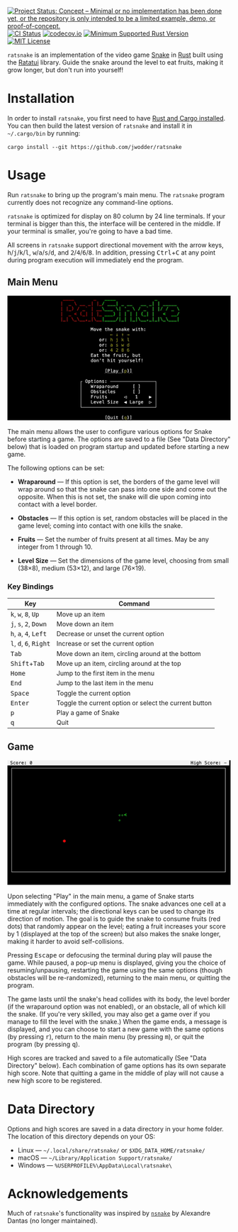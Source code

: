 [![Project Status: Concept – Minimal or no implementation has been done yet, or the repository is only intended to be a limited example, demo, or proof-of-concept.](https://www.repostatus.org/badges/latest/concept.svg)](https://www.repostatus.org/#concept)
[![CI Status](https://github.com/jwodder/ratsnake/actions/workflows/test.yml/badge.svg)](https://github.com/jwodder/ratsnake/actions/workflows/test.yml)
[![codecov.io](https://codecov.io/gh/jwodder/ratsnake/branch/main/graph/badge.svg)](https://codecov.io/gh/jwodder/ratsnake)
[![Minimum Supported Rust Version](https://img.shields.io/badge/MSRV-1.82-orange)](https://www.rust-lang.org)
[![MIT License](https://img.shields.io/github/license/jwodder/ratsnake.svg)](https://opensource.org/licenses/MIT)

`ratsnake` is an implementation of the video game [Snake][] in [Rust][] built
using the [Ratatui][] library.  Guide the snake around the level to eat fruits,
making it grow longer, but don't run into yourself!

[Snake]: https://en.wikipedia.org/wiki/Snake_(video_game_genre)
[Rust]: https://www.rust-lang.org
[Ratatui]: https://ratatui.rs

Installation
============

In order to install `ratsnake`, you first need to have [Rust and Cargo
installed](https://www.rust-lang.org/tools/install).  You can then build the
latest version of `ratsnake` and install it in `~/.cargo/bin` by running:

    cargo install --git https://github.com/jwodder/ratsnake

Usage
=====

Run `ratsnake` to bring up the program's main menu.  The `ratsnake` program
currently does not recognize any command-line options.

`ratsnake` is optimized for display on 80 column by 24 line terminals.  If your
terminal is bigger than this, the interface will be centered in the middle.  If
your terminal is smaller, you're going to have a bad time.

All screens in `ratsnake` support directional movement with the arrow keys,
<kbd>h</kbd>/<kbd>j</kbd>/<kbd>k</kbd>/<kbd>l</kbd>,
<kbd>w</kbd>/<kbd>a</kbd>/<kbd>s</kbd>/<kbd>d</kbd>, and
<kbd>2</kbd>/<kbd>4</kbd>/<kbd>6</kbd>/<kbd>8</kbd>.  In addition, pressing
<kbd>Ctrl</kbd>+<kbd>C</kbd> at any point during program execution will
immediately end the program.

Main Menu
---------

![Screenshot of the main menu](screenshots/mainmenu.png)

The main menu allows the user to configure various options for Snake before
starting a game.  The options are saved to a file (See "Data Directory" below)
that is loaded on program startup and updated before starting a new game.

The following options can be set:

- **Wraparound** — If this option is set, the borders of the game level will
  wrap around so that the snake can pass into one side and come out the
  opposite.  When this is not set, the snake will die upon coming into contact
  with a level border.

- **Obstacles** — If this option is set, random obstacles will be placed in the
  game level; coming into contact with one kills the snake.

- **Fruits** — Set the number of fruits present at all times.  May be any
  integer from 1 through 10.

- **Level Size** — Set the dimensions of the game level, choosing from small
  (38×8), medium (53×12), and large (76×19).

### Key Bindings

| Key                                                        | Command                                                |
| ---------------------------------------------------------- | ------------------------------------------------------ |
| <kbd>k</kbd>, <kbd>w</kbd>, <kbd>8</kbd>, <kbd>Up</kbd>    | Move up an item                                        |
| <kbd>j</kbd>, <kbd>s</kbd>, <kbd>2</kbd>, <kbd>Down</kbd>  | Move down an item                                      |
| <kbd>h</kbd>, <kbd>a</kbd>, <kbd>4</kbd>, <kbd>Left</kbd>  | Decrease or unset the current option                   |
| <kbd>l</kbd>, <kbd>d</kbd>, <kbd>6</kbd>, <kbd>Right</kbd> | Increase or set the current option                     |
| <kbd>Tab</kbd>                                             | Move down an item, circling around at the bottom       |
| <kbd>Shift</kbd>+<kbd>Tab</kbd>                            | Move up an item, circling around at the top            |
| <kbd>Home</kbd>                                            | Jump to the first item in the menu                     |
| <kbd>End</kbd>                                             | Jump to the last item in the menu                      |
| <kbd>Space</kbd>                                           | Toggle the current option                              |
| <kbd>Enter</kbd>                                           | Toggle the current option or select the current button |
| <kbd>p</kbd>                                               | Play a game of Snake                                   |
| <kbd>q</kbd>                                               | Quit                                                   |

Game
----

![Screenshot of a game](screenshots/game.png)

Upon selecting "Play" in the main menu, a game of Snake starts immediately with
the configured options.  The snake advances one cell at a time at regular
intervals; the directional keys can be used to change its direction of motion.
The goal is to guide the snake to consume fruits (red dots) that randomly
appear on the level; eating a fruit increases your score by 1 (displayed at the
top of the screen) but also makes the snake longer, making it harder to avoid
self-collisions.

Pressing <kbd>Escape</kbd> or defocusing the terminal during play will pause
the game.  While paused, a pop-up menu is displayed, giving you the choice of
resuming/unpausing, restarting the game using the same options (though
obstacles will be re-randomized), returning to the main menu, or quitting the
program.

The game lasts until the snake's head collides with its body, the level border
(if the wraparound option was not enabled), or an obstacle, all of which kill
the snake.  (If you're very skilled, you may also get a game over if you manage
to fill the level with the snake.)  When the game ends, a message is displayed,
and you can choose to start a new game with the same options (by pressing
<kbd>r</kbd>), return to the main menu (by pressing <kbd>m</kbd>), or quit the
program (by pressing <kbd>q</kbd>).

High scores are tracked and saved to a file automatically (See "Data Directory"
below).  Each combination of game options has its own separate high score.
Note that quitting a game in the middle of play will not cause a new high score
to be registered.

Data Directory
==============

Options and high scores are saved in a data directory in your home folder.  The
location of this directory depends on your OS:

- Linux — `~/.local/share/ratsnake/` or `$XDG_DATA_HOME/ratsnake/`
- macOS — `~/Library/Application Support/ratsnake/`
- Windows — `%USERPROFILE%\AppData\Local\ratsnake\`

Acknowledgements
================

Much of `ratsnake`'s functionality was inspired by
[`nsnake`](https://github.com/alexdantas/nSnake) by Alexandre Dantas (no longer
maintained).
